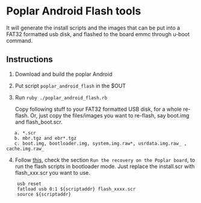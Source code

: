 # Poplar Android Flash tools

It will generate the install scripts and the images that can be put into a FAT32 formatted usb disk, and flashed to the board emmc through u-boot command.

## Instructions

1. Download and build the poplar Android

2. Put script `poplar_android_flash` in the $OUT

3. Run `ruby ./poplar_android_flash.rb`

   Copy following stuff to your FAT32 formatted USB disk, for a whole re-flash. Or, just copy the files/images you want to re-flash, say boot.img and flash_boot.scr.

```
   a. *.scr  
   b. mbr.tgz and ebr*.tgz
   c. boot.img, bootloader.img, system.img.raw*, usrdata.img.raw_ , cache.img.raw_
```

4. Follow [this](https://github.com/Linaro/poplar-tools/blob/latest/build_instructions.md), check the section `Run the recovery on the Poplar board`, to run the flash scripts in bootloader mode. Just replace the install.scr with flash_xxx.scr you want to use.

```
    usb reset
    fatload usb 0:1 ${scriptaddr} flash_xxxx.scr
    source ${scriptaddr}
```

